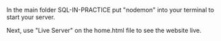 In the main folder SQL-IN-PRACTICE put "nodemon" into your terminal to start your server.

Next, use "Live Server" on the home.html file to see the website live.
